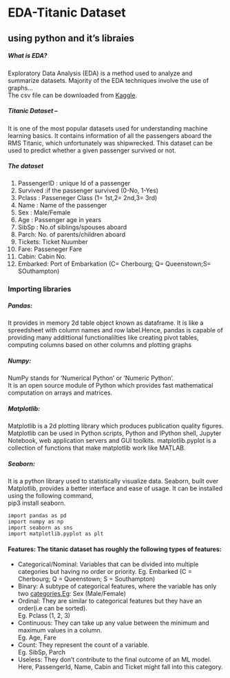 <h1 class="code-line" data-line-start=0 data-line-end=1 ><a id="EDATitanic_Dataset_0"></a>EDA-Titanic Dataset</h1>
<h2 class="code-line" data-line-start=1 data-line-end=2 ><a id="using_python_and_its_libraies_1"></a>using python and it’s libraies</h2>
<h5 class="code-line" data-line-start=4 data-line-end=5 ><a id="What_is_EDA_4"></a>What is EDA?</h5>
<p class="has-line-data" data-line-start="5" data-line-end="7">Exploratory Data Analysis (EDA) is a method used to analyze and summarize datasets. Majority of the EDA techniques involve the use of graphs…<br>
The csv file can be downloaded from <a href="https://www.kaggle.com/c/titanic/data">Kaggle</a>.</p>
<h5 class="code-line" data-line-start=8 data-line-end=9 ><a id="Titanic_Dataset__8"></a>Titanic Dataset –</h5>
<p class="has-line-data" data-line-start="9" data-line-end="10">It is one of the most popular datasets used for understanding machine learning basics. It contains information of all the passengers aboard the RMS Titanic, which unfortunately was shipwrecked. This dataset can be used to predict whether a given passenger survived or not.</p>
<h5 class="code-line" data-line-start=11 data-line-end=12 ><a id="The_dataset_11"></a>The dataset</h5>
<ol>
<li class="has-line-data" data-line-start="12" data-line-end="13">PassengerID : unique Id of a passenger</li>
<li class="has-line-data" data-line-start="13" data-line-end="14">Survived :if the passenger survived (0-No, 1-Yes)</li>
<li class="has-line-data" data-line-start="14" data-line-end="15">Pclass : Passeneger Class (1= 1st,2= 2nd,3= 3rd)</li>
<li class="has-line-data" data-line-start="15" data-line-end="16">Name : Name of the passenger</li>
<li class="has-line-data" data-line-start="16" data-line-end="17">Sex : Male/Female</li>
<li class="has-line-data" data-line-start="17" data-line-end="18">Age : Passenger age in years</li>
<li class="has-line-data" data-line-start="18" data-line-end="19">SibSp : No.of siblings/spouses aboard</li>
<li class="has-line-data" data-line-start="19" data-line-end="20">Parch: No. of parents/children aboard</li>
<li class="has-line-data" data-line-start="20" data-line-end="21">Tickets: Ticket Nuumber</li>
<li class="has-line-data" data-line-start="21" data-line-end="22">Fare: Passeneger Fare</li>
<li class="has-line-data" data-line-start="22" data-line-end="23">Cabin: Cabin No.</li>
<li class="has-line-data" data-line-start="23" data-line-end="24">Embarked: Port of Embarkation (C= Cherbourg; Q= Queenstown;S= SOuthampton)</li>
</ol>
<h3 class="code-line" data-line-start=27 data-line-end=28 ><a id="Importing_libraries_27"></a>Importing libraries</h3>
<h5 class="code-line" data-line-start=30 data-line-end=31 ><a id="Pandas_30"></a>Pandas:</h5>
<p class="has-line-data" data-line-start="31" data-line-end="32">It provides in memory 2d table object known as dataframe. It is like  a spreedsheet with column names and row label.Hence, pandas is capable of providing many addittional functionalilties like creating pivot tables, computing columns based on other columns and plotting graphs</p>
<h5 class="code-line" data-line-start=33 data-line-end=34 ><a id="Numpy_33"></a>Numpy:</h5>
<p class="has-line-data" data-line-start="34" data-line-end="36">NumPy stands for ‘Numerical Python’ or ‘Numeric Python’.<br>
It is an open source module of Python which provides fast mathematical computation on arrays and matrices.</p>
<h5 class="code-line" data-line-start=37 data-line-end=38 ><a id="Matplotlib_37"></a>Matplotlib:</h5>
<p class="has-line-data" data-line-start="38" data-line-end="40">Matplotlib is a 2d plotting library which produces publication quality figures.<br>
Matplotlib can be used in Python scripts, Python and IPython shell, Jupyter Notebook, web application servers and GUI toolkits. matplotlib.pyplot is a collection of functions that make matplotlib work like MATLAB.</p>
<h5 class="code-line" data-line-start=41 data-line-end=42 ><a id="Seaborn_41"></a>Seaborn:</h5>
<p class="has-line-data" data-line-start="42" data-line-end="44">It is a python library used to statistically visualize data. Seaborn, built over Matplotlib, provides a better interface and ease of usage. It can be installed using the following command,<br>
pip3 install seaborn.</p>
<pre><code>import pandas as pd 
import numpy as np
import seaborn as sns
import matplotlib.pyplot as plt
</code></pre>
<h4 class="code-line" data-line-start=56 data-line-end=57 ><a id="Features_The_titanic_dataset_has_roughly_the_following_types_of_features_56"></a>Features: The titanic dataset has roughly the following types of features:</h4>
<ul>
<li class="has-line-data" data-line-start="57" data-line-end="58">Categorical/Nominal: Variables that can be divided into multiple categories but having no order or priority. Eg. Embarked (C = Cherbourg; Q = Queenstown; S = Southampton)</li>
<li class="has-line-data" data-line-start="58" data-line-end="59">Binary: A subtype of categorical features, where the variable has only two <a href="http://categories.Eg">categories.Eg</a>: Sex (Male/Female)</li>
<li class="has-line-data" data-line-start="59" data-line-end="61">Ordinal: They are similar to categorical features but they have an order(i.e can be sorted).<br>
Eg. Pclass (1, 2, 3)</li>
<li class="has-line-data" data-line-start="61" data-line-end="63">Continuous: They can take up any value between the minimum and maximum values in a column.<br>
Eg. Age, Fare</li>
<li class="has-line-data" data-line-start="63" data-line-end="65">Count: They represent the count of a variable.<br>
Eg. SibSp, Parch</li>
<li class="has-line-data" data-line-start="65" data-line-end="66">Useless: They don’t contribute to the final outcome of an ML model. Here, PassengerId, Name, Cabin and Ticket might fall into this category.</li>
</ul>
